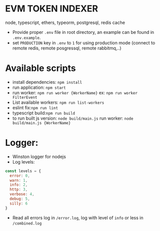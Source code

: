 # EVM TOKEN INDEXER

node, typescript, ethers, typeorm, postgresql, redis cache

- Provide proper `.env` file in root directory, an example can be found in `.env.example`.
- set `PRODUCTION` key in `.env` to `1` for using production mode (connect to remote redis, remote posgressql, remote rabbitmq,..)

# Available scripts

- install dependencies: `npm install`
- run application: `npm start`
- run worker: `npm run worker {WorkerName}` ex: `npm run worker FilterEvent`
- List available workers: `npm run list-workers`
- eslint fix:`npm run lint`
- typescript build:`npm run build`
- to run built js version: `node build/main.js` run worker: `node build/main.js {WorkerName}`

# Logger:

- Winston logger for nodejs
- Log levels:

```javascript
const levels = {
  error: 0,
  warn: 1,
  info: 2,
  http: 3,
  verbose: 4,
  debug: 5,
  silly: 6
}
```

- Read all errors log in `/error.log`, log with level of `info` or less in `/combined.log`
